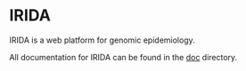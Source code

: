 IRIDA
=====
IRIDA is a web platform for genomic epidemiology.

All documentation for IRIDA can be found in the [doc](doc/) directory. 

